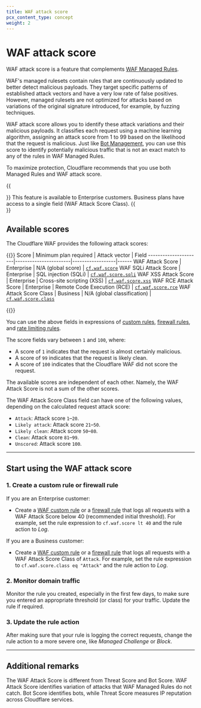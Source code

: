 ```yaml
---
title: WAF attack score
pcx_content_type: concept
weight: 2
---
```


# WAF attack score

WAF attack score is a feature that complements [WAF Managed Rules](/waf/managed-rules/).

WAF's managed rulesets contain rules that are continuously updated to better detect malicious payloads. They target specific patterns of established attack vectors and have a very low rate of false positives. However, managed rulesets are not optimized for attacks based on variations of the original signature introduced, for example, by fuzzing techniques.

WAF attack score allows you to identify these attack variations and their malicious payloads. It classifies each request using a machine learning algorithm, assigning an attack score from 1 to 99 based on the likelihood that the request is malicious. Just like [Bot Management](/bots/plans/bm-subscription/), you can use this score to identify potentially malicious traffic that is not an exact match to any of the rules in WAF Managed Rules.

To maximize protection, Cloudflare recommends that you use both Managed Rules and WAF attack score.

{{<Aside type="note">}}
This feature is available to Enterprise customers. Business plans have access to a single field (WAF Attack Score Class).
{{</Aside>}}

## Available scores

The Cloudflare WAF provides the following attack scores:

{{<table-wrap>}}
Score                 | Minimum plan required |  Attack vector   | Field
----------------------|-----------------------|------------------|------
WAF Attack Score      | Enterprise | N/A (global score)          | [`cf.waf.score`](/ruleset-engine/rules-language/fields/#field-cf-waf-score)
WAF SQLi Attack Score | Enterprise | SQL injection (SQLi)        | [`cf.waf.score.sqli`](/ruleset-engine/rules-language/fields/#field-cf-waf-score-sqli)
WAF XSS Attack Score  | Enterprise | Cross-site scripting (XSS)  | [`cf.waf.score.xss`](/ruleset-engine/rules-language/fields/#field-cf-waf-score-xss)
WAF RCE Attack Score  | Enterprise | Remote Code Execution (RCE) | [`cf.waf.score.rce`](/ruleset-engine/rules-language/fields/#field-cf-waf-score-rce)
WAF Attack Score Class | Business  | N/A (global classification) | [`cf.waf.score.class`](/ruleset-engine/rules-language/fields/#field-cf-waf-score-class)

{{</table-wrap>}}

You can use the above fields in expressions of [custom rules](/waf/custom-rules/), [firewall rules](/waf/firewall-rules/), and [rate limiting rules](/waf/rate-limiting-rules/).

The score fields vary between `1` and `100`, where:

* A score of `1` indicates that the request is almost certainly malicious.
* A score of `99` indicates that the request is likely clean.
* A score of `100` indicates that the Cloudflare WAF did not score the request.

The available scores are independent of each other. Namely, the WAF Attack Score is not a sum of the other scores.

The WAF Attack Score Class field can have one of the following values, depending on the calculated request attack score:
* `Attack`: Attack score `1`–`20`.
* `Likely attack`: Attack score `21`–`50`.
* `Likely clean`: Attack score `50`–`80`.
* `Clean`: Attack score `81`–`99`.
* `Unscored`: Attack score `100`.

---

## Start using the WAF attack score

### 1. Create a custom rule or firewall rule

If you are an Enterprise customer:

* Create a [WAF custom rule](/waf/custom-rules/create-dashboard/#create-a-custom-rule) or a [firewall rule](/firewall/cf-dashboard/create-edit-delete-rules/#create-a-firewall-rule) that logs all requests with a WAF Attack Score below 40 (recommended initial threshold). For example, set the rule expression to `cf.waf.score lt 40` and the rule action to _Log_.

If you are a Business customer:

* Create a [WAF custom rule](/waf/custom-rules/create-dashboard/#create-a-custom-rule) or a [firewall rule](/firewall/cf-dashboard/create-edit-delete-rules/#create-a-firewall-rule) that logs all requests with a WAF Attack Score Class of `Attack`. For example, set the rule expression to `cf.waf.score.class eq "Attack"` and the rule action to _Log_.

### 2. Monitor domain traffic

Monitor the rule you created, especially in the first few days, to make sure you entered an appropriate threshold (or class) for your traffic. Update the rule if required.

### 3. Update the rule action

After making sure that your rule is logging the correct requests, change the rule action to a more severe one, like _Managed Challenge_ or _Block_.

---

## Additional remarks

The WAF Attack Score is different from Threat Score and Bot Score. WAF Attack Score identifies variation of attacks that WAF Managed Rules do not catch. Bot Score identifies bots, while Threat Score measures IP reputation across Cloudflare services.